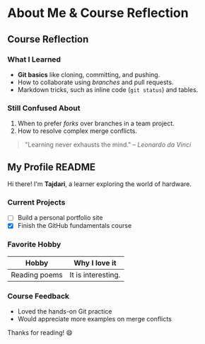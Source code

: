 # About Me & Course Reflection

## Course Reflection

### What I Learned
- **Git basics** like cloning, committing, and pushing.
- How to collaborate using *branches* and pull requests.
- Markdown tricks, such as inline code (`git status`) and tables.

### Still Confused About
1. When to prefer *forks* over branches in a team project.
2. How to resolve complex merge conflicts.

> "Learning never exhausts the mind." – *Leonardo da Vinci*

## My Profile README

Hi there! I'm **Tajdari**, a learner exploring the world of hardware.

### Current Projects
- [ ] Build a personal portfolio site
- [x] Finish the GitHub fundamentals course

### Favorite Hobby

| Hobby | Why I love it |
|-------|---------------|
|Reading poems | It is interesting. |

### Course Feedback
- Loved the hands-on Git practice
- Would appreciate more examples on merge conflicts

Thanks for reading! :smile:
